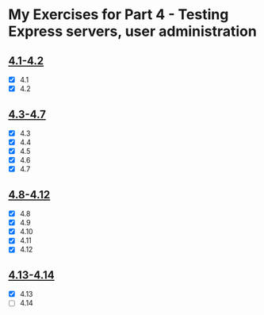 # My Exercises for Part 4 - Testing Express servers, user administration

## [4.1-4.2](https://fullstackopen.com/en/part4/structure_of_backend_application_introduction_to_testing#exercises-4-1-4-2)
- [x] 4.1
- [x] 4.2

## [4.3-4.7](https://fullstackopen.com/en/part4/structure_of_backend_application_introduction_to_testing#exercises-4-3-4-7)
- [x] 4.3
- [x] 4.4
- [x] 4.5
- [x] 4.6
- [x] 4.7

## [4.8-4.12](https://fullstackopen.com/en/part4/testing_the_backend#exercises-4-8-4-12)
- [x] 4.8
- [x] 4.9
- [x] 4.10
- [x] 4.11
- [x] 4.12

## [4.13-4.14](https://fullstackopen.com/en/part4/testing_the_backend#exercises-4-13-4-14)
- [x] 4.13
- [ ] 4.14